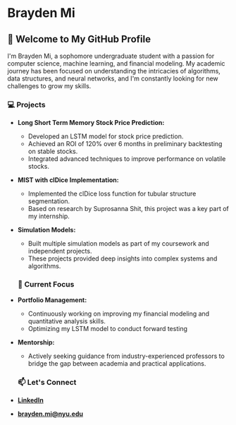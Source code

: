 # Brayden Mi

## 👋 Welcome to My GitHub Profile

I'm Brayden Mi, a sophomore undergraduate student with a passion for computer science, machine learning, and financial modeling. My academic journey has been focused on understanding the intricacies of algorithms, data structures, and neural networks, and I'm constantly looking for new challenges to grow my skills. 

### 💻 Projects
- **Long Short Term Memory Stock Price Prediction:**
  - Developed an LSTM model for stock price prediction.
  - Achieved an ROI of 120% over 6 months in preliminary backtesting on stable stocks.
  - Integrated advanced techniques to improve performance on volatile stocks.

- **MIST with clDice Implementation:**
  - Implemented the clDice loss function for tubular structure segmentation.
  - Based on research by Suprosanna Shit, this project was a key part of my internship.

- **Simulation Models:**
  - Built multiple simulation models as part of my coursework and independent projects.
  - These projects provided deep insights into complex systems and algorithms.
 
  ### 🌱 Current Focus
- **Portfolio Management:**
  - Continuously working on improving my financial modeling and quantitative analysis skills.
  - Optimizing my LSTM model to conduct forward testing

- **Mentorship:**
  - Actively seeking guidance from industry-experienced professors to bridge the gap between academia and practical applications.
 
  ### 📫 Let's Connect
- [**LinkedIn**](https://www.linkedin.com/in/braykzmi)
- **brayden.mi@nyu.edu**

